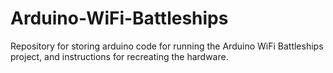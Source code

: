 # Arduino-WiFi-Battleships
Repository for storing arduino code for running the Arduino WiFi Battleships project, and instructions for recreating the hardware.
